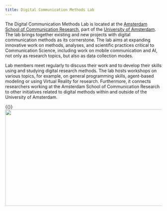 ```yaml
---
title: Digital Communication Methods Lab 
---
```


The Digital Communication Methods Lab is located at the [Amsterdam School of Communication Research](https://ascor.uva.nl/), part of the [University of Amsterdam](https://www.uva.nl). The lab brings together existing and new projects with digital communication methods as its cornerstone. The lab aims at expanding innovative work on methods, analyses, and scientific practices critical to Communication Science, including work on mobile communication and AI, not only as research topics, but also as data collection modes.

Lab members meet regularly to discuss their work and to develop their skills using and studying digital research methods. The lab hosts workshops on various topics, for example, on general programming skills, agent-based modeling or using Virtual Reality for research. Furthermore, it connects researchers working at the Amsterdam School of Communication Research to other initiatives related to digital methods within and outside of the University of Amsterdam.


{{<img align="left" width="944" height="310" src="https://digicomlab.github.io/profile_pic/lab.jpg">}}


